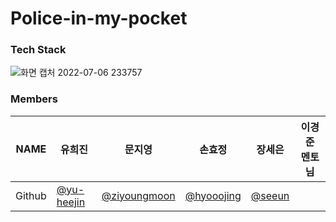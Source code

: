 # Police-in-my-pocket

### Tech Stack
![화면 캡처 2022-07-06 233757](https://user-images.githubusercontent.com/96467030/177576707-6d40f87c-b65d-4703-b163-18e7e990ff5d.png)


### Members
|NAME|유희진          |문지영    |손효정           |장세은            |이경준 멘토님|
|---|---|---|---|---|---|
|Github|[@yu-heejin](https://github.com/yu-heejin)|[@ziyoungmoon](https://github.com/ziyoungmoon)|[@hyooojing](https://github.com/hyooojing)   |[@seeun](https://github.com/isprogrammingfun)  ||
